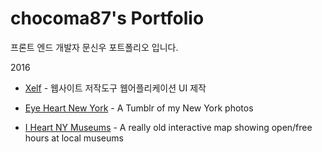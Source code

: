 # chocoma87's Portfolio

프론트 엔드 개발자 문신우 포트폴리오 입니다. 

2016
* [Xelf](http://regex.bastardsbook.com/)  - 웹사이트 저작도구 웹어플리케이션 UI 제작

* [Eye Heart New York](http://tumblr.eyeheartnewyork.com) - A Tumblr of my New York photos

* [I Heart NY Museums](http://iheartnymuseums.com/) - A really old interactive map showing open/free hours at local museums
